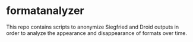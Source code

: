 # formatanalyzer

This repo contains scripts to anonymize Siegfried and Droid outputs in order to analyze the appearance and disappearance of formats over time.